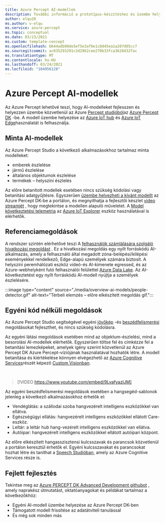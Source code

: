 ```yaml
---
title: Azure Percept AI-modellek
description: További információ a prototípus-készítéshez és üzembe helyezéshez elérhető AI-modellekről
author: elqu20
ms.author: v-elqu
ms.service: azure-percept
ms.topic: conceptual
ms.date: 03/23/2021
ms.custom: template-concept
ms.openlocfilehash: b644adb98de5ef5e3af6e1c8d45ea1a207d05cc7
ms.sourcegitcommit: ac035293291c3d2962cee270b33fca3628432fac
ms.translationtype: MT
ms.contentlocale: hu-HU
ms.lasthandoff: 03/24/2021
ms.locfileid: "104956128"
---
```

# <a name="azure-percept-ai-models"></a>Azure Percept AI-modellek

Az Azure Percept lehetővé teszi, hogy AI-modelleket fejlesszen és helyezzen üzembe közvetlenül az Azure [Percept studióból](https://go.microsoft.com/fwlink/?linkid=2135819)az [Azure Percept DK](./overview-azure-percept-dk.md) -be. A modell üzembe helyezése az [Azure IoT hub](https://azure.microsoft.com/services/iot-hub/) és [Azure IoT Edge](https://azure.microsoft.com/services/iot-edge/#iotedge-overview)használatát is felhasználja.

## <a name="sample-ai-models"></a>Minta AI-modellek

Az Azure Percept Studio a következő alkalmazásokhoz tartalmaz minta modelleket:

- emberek észlelése
- jármű észlelése
- általános objektumok észlelése
- termékek – helyszíni észlelés

Az előre betanított modellek esetében nincs szükség kódolási vagy betanítási adatgyűjtésre. Egyszerűen [üzembe helyezheti a kívánt modellt](./how-to-deploy-model.md) az Azure Percept DK-be a portálon, és megnyithatja a fejlesztői készlet [video streamjét](./how-to-view-video-stream.md) , hogy megtekintse a modellen alapuló műveletet. A [Model következtetési telemetria](./how-to-view-telemetry.md) az [Azure IoT Explorer](https://github.com/Azure/azure-iot-explorer/releases) eszköz használatával is elérhetők.

## <a name="reference-solutions"></a>Referenciamegoldások

A rendszer szintén elérhetővé teszi A [felhasználók számlálására szolgáló hivatkozási megoldást](https://github.com/microsoft/Azure-Percept-Reference-Solutions/tree/main/people-detection-app) . Ez a hivatkozási megoldás egy nyílt forráskódú AI-alkalmazás, amely a felhasználó által megadott zóna-belépési/kilépési eseményekkel rendelkező, Edge-alapú személyek számára biztosít. A helyszíni peremhálózati eszköz videó-és AI-kimenete egressed, és az Azure-webhelyként futó felhasználói felülettel [Azure Data Lake](https://azure.microsoft.com/solutions/data-lake/). Az AI-következtetést egy nyílt forráskódú AI-modell nyújtja a személyek észlelésére.

:::image type="content" source="./media/overview-ai-models/people-detector.gif" alt-text="Térbeli elemzés – előre elkészített megoldás gif.":::

## <a name="custom-no-code-solutions"></a>Egyéni kód nélküli megoldások

Az Azure Percept Studio segítségével egyéni [jövőkép](./tutorial-nocode-vision.md) -és [beszédfelismerési](./tutorial-no-code-speech.md) megoldásokat fejleszthet, és nincs szükség kódolásra.

Az egyéni látási megoldások esetében mind az objektum-észlelési, mind a besorolási AI-modellek elérhetők. Egyszerűen töltse fel és címkézze fel a betanítási lemezképeket, amelyek igény szerint közvetlenül az Azure Percept DK Azure Percept-víziójának használatával hozhatók létre. A modell betanítása és kiértékelése könnyen elvégezhető az [Azure Cognitive Services](https://azure.microsoft.com/services/cognitive-services/#overview)részét képező [Custom Visionban](https://www.customvision.ai/).

</br>

> [!VIDEO https://www.youtube.com/embed/9LvafyazlJM]

Az egyéni beszédfelismerési megoldások esetében a hangsegéd-sablonok jelenleg a következő alkalmazásokhoz érhetők el:

- Vendéglátás: a szállodai szoba hangvezérelt intelligens eszközökkel van ellátva.
- Egészségügyi ellátás: hangvezérelt intelligens eszközökkel ellátott Care-eszköz.
- Leltár: a leltár hub hang-vezérelt intelligens eszközökkel van ellátva.
- Autóipar: hangvezérelt intelligens eszközökkel ellátott autóipari központ.

Az előre elkészített hangasszisztensi kulcsszavak és parancsok közvetlenül a portálon keresztül érhetők el. Egyéni kulcsszavakat és parancsokat hozhat létre és taníthat a [Speech Studióban](https://speech.microsoft.com/), amely az Azure Cognitive Services része is.

## <a name="advanced-development"></a>Fejlett fejlesztés

Tekintse meg az [Azure PERCEPT DK Advanced Development githubot](https://github.com/microsoft/azure-percept-advanced-development) , amely naprakész útmutatást, oktatóanyagokat és példákat tartalmaz a következőkhöz:

- Egyéni AI-modell üzembe helyezése az Azure Percept DK-ben
- Támogatott modell frissítése az adatátviteli tanulással
- És még sok minden más
